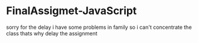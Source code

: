 # FinalAssigmet-JavaScript
sorry for the delay i have some problems in family so i can't concentrate the class thats why delay the assignment
